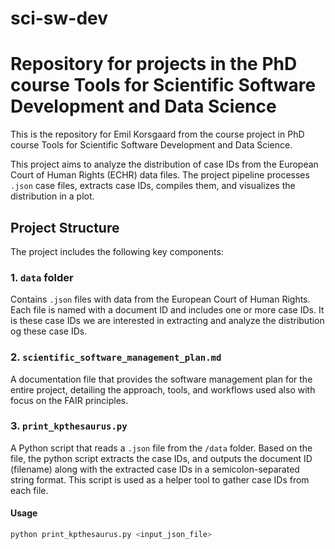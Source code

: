 # sci-sw-dev
# Repository for projects in the PhD course Tools for Scientific Software Development and Data Science
This is the repository for Emil Korsgaard from the course project in PhD course Tools for Scientific Software Development and Data Science.

This project aims to analyze the distribution of case IDs from the European Court of Human Rights (ECHR) data files. The project pipeline processes `.json` case files, extracts case IDs, compiles them, and visualizes the distribution in a plot.

## Project Structure
The project includes the following key components:

### 1. `data` folder
Contains `.json` files with data from the European Court of Human Rights. Each file is named with a document ID and includes one or more case IDs. It is these case IDs we are interested in extracting and analyze the distribution og these case IDs.

### 2. `scientific_software_management_plan.md`
A documentation file that provides the software management plan for the entire project, detailing the approach, tools, and workflows used also with focus on the FAIR principles.

### 3. `print_kpthesaurus.py`
A Python script that reads a `.json` file from the `/data` folder. Based on the file, the python script extracts the case IDs, and outputs the document ID (filename) along with the extracted case IDs in a semicolon-separated string format. 
This script is used as a helper tool to gather case IDs from each file.



#### Usage
```bash
python print_kpthesaurus.py <input_json_file>
